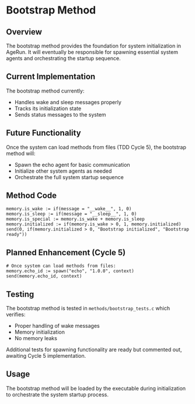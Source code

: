# Bootstrap Method

## Overview
The bootstrap method provides the foundation for system initialization in AgeRun. It will eventually be responsible for spawning essential system agents and orchestrating the startup sequence.

## Current Implementation
The bootstrap method currently:
- Handles wake and sleep messages properly
- Tracks its initialization state
- Sends status messages to the system

## Future Functionality
Once the system can load methods from files (TDD Cycle 5), the bootstrap method will:
- Spawn the echo agent for basic communication
- Initialize other system agents as needed
- Orchestrate the full system startup sequence

## Method Code
```agerun
memory.is_wake := if(message = "__wake__", 1, 0)
memory.is_sleep := if(message = "__sleep__", 1, 0)
memory.is_special := memory.is_wake + memory.is_sleep
memory.initialized := if(memory.is_wake > 0, 1, memory.initialized)
send(0, if(memory.initialized > 0, "Bootstrap initialized", "Bootstrap ready"))
```

## Planned Enhancement (Cycle 5)
```agerun
# Once system can load methods from files:
memory.echo_id := spawn("echo", "1.0.0", context)
send(memory.echo_id, context)
```

## Testing
The bootstrap method is tested in `methods/bootstrap_tests.c` which verifies:
- Proper handling of wake messages
- Memory initialization
- No memory leaks

Additional tests for spawning functionality are ready but commented out, awaiting Cycle 5 implementation.

## Usage
The bootstrap method will be loaded by the executable during initialization to orchestrate the system startup process.